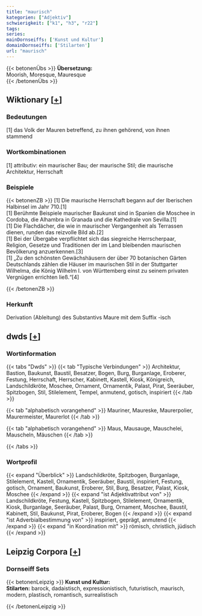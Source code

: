 ```yaml
---
title: "maurisch"
kategorien: ["Adjektiv"]
schwierigkeit: ["k1", "h3", "r22"]
tags:
series:
mainDornseiffs: ['Kunst und Kultur']
domainDornseiffs: ['Stilarten']
url: "maurisch"
---
```


{{< betonenÜbs >}}
**Übersetzung:**  
Moorish, Moresque, Mauresque  
{{< /betonenÜbs >}}

## Wiktionary [[+](https://de.wiktionary.org/wiki/maurisch)]

### Bedeutungen
[1] das Volk der Mauren betreffend, zu ihnen gehörend, von ihnen stammend  

### Wortkombinationen
[1] attributiv: ein maurischer Bau; der maurische Stil; die maurische Architektur, Herrschaft  

### Beispiele
{{< betonenZB >}}
[1] Die maurische Herrschaft begann auf der Iberischen Halbinsel im Jahr 710.[1]  
[1] Berühmte Beispiele maurischer Baukunst sind in Spanien die Moschee in Cordoba, die Alhambra in Granada und die Kathedrale von Sevilla.[1]  
[1] Die Flachdächer, die wie in maurischer Vergangenheit als Terrassen dienen, runden das reizvolle Bild ab.[2]  
[1] Bei der Übergabe verpflichtet sich das siegreiche Herrscherpaar, Religion, Gesetze und Traditionen der im Land bleibenden maurischen Bevölkerung anzuerkennen.[3]  
[1] „Zu den schönsten Gewächshäusern der über 70 botanischen Gärten Deutschlands zählen die Häuser im maurischen Stil in der Stuttgarter Wilhelma, die König Wilhelm I. von Württemberg einst zu seinem privaten Vergnügen errichten ließ.“[4]  

{{< /betonenZB >}}
### Herkunft
Derivation (Ableitung) des Substantivs Maure mit dem Suffix -isch  



## dwds [[+](https://www.dwds.de/wb/maurisch)]

### Wortinformation
{{< tabs "Dwds" >}}
{{< tab "Typische Verbindungen" >}}
Architektur, Bastion, Baukunst, Baustil, Besatzer, Bogen, Burg, Burganlage, Eroberer, Festung, Herrschaft, Herrscher, Kabinett, Kastell, Kiosk, Königreich, Landschildkröte, Moschee, Ornament, Ornamentik, Palast, Pirat, Seeräuber, Spitzbogen, Stil, Stilelement, Tempel, anmutend, gotisch, inspiriert
{{< /tab >}}

{{< tab "alphabetisch vorangehend" >}}
Mauriner, Maureske, Maurerpolier, Maurermeister, Maurerlot
{{< /tab >}}

{{< tab "alphabetisch vorangehend" >}}
Maus, Mausauge, Mauschelei, Mauscheln, Mäuschen
{{< /tab >}}

{{< /tabs >}}

### Wortprofil
{{< expand "Überblick" >}} Landschildkröte, Spitzbogen, Burganlage, Stilelement, Kastell, Ornamentik, Seeräuber, Baustil, inspiriert, Festung, gotisch, Ornament, Baukunst, Eroberer, Stil, Burg, Besatzer, Palast, Kiosk, Moschee {{< /expand >}}
{{< expand "ist Adjektivattribut von" >}} Landschildkröte, Festung, Kastell, Spitzbogen, Stilelement, Ornamentik, Kiosk, Burganlage, Seeräuber, Palast, Burg, Ornament, Moschee, Baustil, Kabinett, Stil, Baukunst, Pirat, Eroberer, Bogen {{< /expand >}}
{{< expand "ist Adverbialbestimmung von" >}} inspiriert, geprägt, anmutend {{< /expand >}}
{{< expand "in Koordination mit" >}} römisch, christlich, jüdisch {{< /expand >}}

## Leipzig Corpora [[+](https://corpora.uni-leipzig.de/en/res?word=maurisch&corpusId=deu_newscrawl-public_2018)]

### Dornseiff Sets
{{< betonenLeipzig >}}
**Kunst und Kultur:**  
**Stilarten:** barock, dadaistisch, expressionistisch, futuristisch, maurisch, modern, plastisch, romantisch, surrealistisch  

{{< /betonenLeipzig >}}
